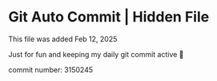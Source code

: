 # Git Auto Commit | Hidden File

This file was added Feb 12, 2025

Just for fun and keeping my daily git commit active 🤪

commit number: 3150245
